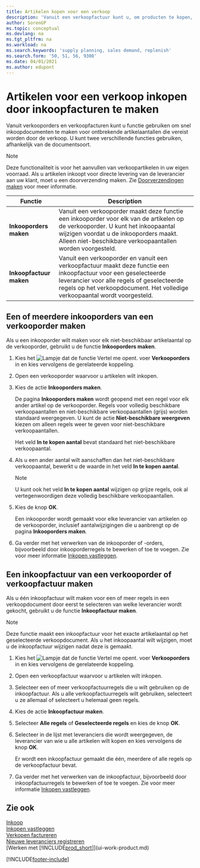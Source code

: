 ```yaml
---
title: Artikelen kopen voor een verkoop
description: 'Vanuit een verkoopfactuur kunt u, om producten te kopen, een inkoopfactuur maken voor een leverancier.'
author: SorenGP
ms.topic: conceptual
ms.devlang: na
ms.tgt_pltfrm: na
ms.workload: na
ms.search.keywords: 'supply planning, sales demand, replenish'
ms.search.form: '50, 51, 56, 9308'
ms.date: 04/01/2021
ms.author: edupont
---
```

# <a name="purchase-items-for-a-sale-by-creating-purchase-invoices"></a>Artikelen voor een verkoop inkopen door inkoopfacturen te maken

Vanuit verkooporders en verkoopfacturen kunt u functie gebruiken om snel inkoopdocumenten te maken voor ontbrekende artikelaantallen die vereist worden door de verkoop. U kunt twee verschillende functies gebruiken, afhankelijk van de documentsoort.

> [!Note]
> Deze functionaliteit is voor het aanvullen van verkoopartikelen in uw eigen voorraad. Als u artikelen inkoopt voor directe levering van de leverancier aan uw klant, moet u een doorverzending maken. Zie [Doorverzendingen maken](sales-how-drop-shipment.md) voor meer informatie.   

|Functie|Description|
|--------|-----------|
|**Inkooporders maken**|Vanuit een verkooporder maakt deze functie een inkooporder voor elk van de artikelen op de verkooporder. U kunt het inkoopaantal wijzigen voordat u de inkooporders maakt. Alleen niet-beschikbare verkoopaantallen worden voorgesteld.
|**Inkoopfactuur maken**|Vanuit een verkooporder en vanuit een verkoopfactuur maakt deze functie een inkoopfactuur voor een geselecteerde leverancier voor alle regels of geselecteerde regels op het verkoopdocument. Het volledige verkoopaantal wordt voorgesteld.|

## <a name="to-create-one-or-more-purchase-orders-from-a-sales-order"></a>Een of meerdere inkooporders van een verkooporder maken
Als u een inkooporder wilt maken voor elk niet-beschikbaar artikelaantal op de verkooporder, gebruikt u de functie **Inkooporders maken**.

1. Kies het ![Lampje dat de functie Vertel me opent.](media/ui-search/search_small.png "Vertel me wat u wilt doen") voer **Verkooporders** in en kies vervolgens de gerelateerde koppeling.
2. Open een verkooporder waarvoor u artikelen wilt inkopen.
3. Kies de actie **Inkooporders maken**.

    De pagina **Inkooporders maken** wordt geopend met een regel voor elk ander artikel op de verkooporder. Regels voor volledig beschikbare verkoopaantallen en niet-beschikbare verkoopaantallen (grijs) worden standaard weergegeven. U kunt de actie **Niet-beschikbare weergeven** kiezen om alleen regels weer te geven voor niet-beschikbare verkoopaantallen.

    Het veld **In te kopen aantal** bevat standaard het niet-beschikbare verkoopaantal.
4. Als u een ander aantal wilt aanschaffen dan het niet-beschikbare verkoopaantal, bewerkt u de waarde in het veld **In te kopen aantal**.

    > [!NOTE]  
    >   U kunt ook het veld **In te kopen aantal** wijzigen op grijze regels, ook al vertegenwoordigen deze volledig beschikbare verkoopaantallen.
5. Kies de knop **OK**.

    Een inkooporder wordt gemaakt voor elke leverancier van artikelen op de verkooporder, inclusief aantalwijzigingen die u aanbrengt op de pagina **Inkooporders maken**.
7. Ga verder met het verwerken van de inkooporder of -orders, bijvoorbeeld door inkooporderregels te bewerken of toe te voegen. Zie voor meer informatie [Inkopen vastleggen](purchasing-how-record-purchases.md).


## <a name="to-create-a-purchase-invoice-from-a-sales-order-or-sales-invoice"></a>Een inkoopfactuur van een verkooporder of verkoopfactuur maken
Als u één inkoopfactuur wilt maken voor een of meer regels in een verkoopdocument door eerst te selecteren van welke leverancier wordt gekocht, gebruikt u de functie **Inkoopfactuur maken**.

> [!NOTE]  
>   Deze functie maakt een inkoopfactuur voor het exacte artikelaantal op het geselecteerde verkoopdocument. Als u het inkoopaantal wilt wijzigen, moet u de inkoopfactuur wijzigen nadat deze is gemaakt.  

1. Kies het ![Lampje dat de functie Vertel me opent.](media/ui-search/search_small.png "Vertel me wat u wilt doen") voer **Verkooporders** in en kies vervolgens de gerelateerde koppeling.
2. Open een verkoopfactuur waarvoor u artikelen wilt inkopen.
3. Selecteer een of meer verkoopfactuurregels die u wilt gebruiken op de inkoopfactuur. Als u alle verkoopfactuurregels wilt gebruiken, selecteert u ze allemaal of selecteert u helemaal geen regels.
4. Kies de actie **Inkoopfactuur maken**.
5. Selecteer **Alle regels** of **Geselecteerde regels** en kies de knop **OK**.  
6. Selecteer in de lijst met leveranciers die wordt weergegeven, de leverancier van wie u alle artikelen wilt kopen en kies vervolgens de knop **OK**.

    Er wordt een inkoopfactuur gemaakt die één, meerdere of alle regels op de verkoopfactuur bevat.
7. Ga verder met het verwerken van de inkoopfactuur, bijvoorbeeld door inkoopfactuurregels te bewerken of toe te voegen. Zie voor meer informatie [Inkopen vastleggen](purchasing-how-record-purchases.md).

## <a name="see-also"></a>Zie ook
[Inkoop](purchasing-manage-purchasing.md)  
[Inkopen vastleggen](purchasing-how-record-purchases.md)  
[Verkopen factureren](sales-how-invoice-sales.md)  
[Nieuwe leveranciers registreren](purchasing-how-register-new-vendors.md)  
[Werken met [!INCLUDE[prod_short](includes/prod_short.md)]](ui-work-product.md)


[!INCLUDE[footer-include](includes/footer-banner.md)]
